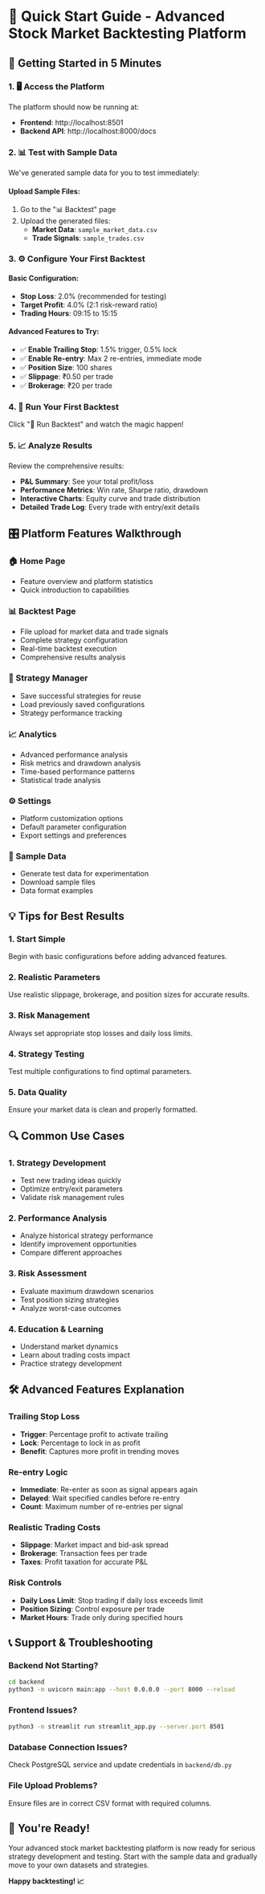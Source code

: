 # 🚀 Quick Start Guide - Advanced Stock Market Backtesting Platform

## 🎯 Getting Started in 5 Minutes

### 1. 🖥️ Access the Platform
The platform should now be running at:
- **Frontend**: http://localhost:8501
- **Backend API**: http://localhost:8000/docs

### 2. 📊 Test with Sample Data
We've generated sample data for you to test immediately:

#### Upload Sample Files:
1. Go to the "📊 Backtest" page
2. Upload the generated files:
   - **Market Data**: `sample_market_data.csv`
   - **Trade Signals**: `sample_trades.csv`

### 3. ⚙️ Configure Your First Backtest

#### Basic Configuration:
- **Stop Loss**: 2.0% (recommended for testing)
- **Target Profit**: 4.0% (2:1 risk-reward ratio)
- **Trading Hours**: 09:15 to 15:15

#### Advanced Features to Try:
- ✅ **Enable Trailing Stop**: 1.5% trigger, 0.5% lock
- ✅ **Enable Re-entry**: Max 2 re-entries, immediate mode
- ✅ **Position Size**: 100 shares
- ✅ **Slippage**: ₹0.50 per trade
- ✅ **Brokerage**: ₹20 per trade

### 4. 🚀 Run Your First Backtest
Click "🚀 Run Backtest" and watch the magic happen!

### 5. 📈 Analyze Results
Review the comprehensive results:
- **P&L Summary**: See your total profit/loss
- **Performance Metrics**: Win rate, Sharpe ratio, drawdown
- **Interactive Charts**: Equity curve and trade distribution
- **Detailed Trade Log**: Every trade with entry/exit details

## 🎛️ Platform Features Walkthrough

### 🏠 Home Page
- Feature overview and platform statistics
- Quick introduction to capabilities

### 📊 Backtest Page
- File upload for market data and trade signals
- Complete strategy configuration
- Real-time backtest execution
- Comprehensive results analysis

### 💾 Strategy Manager
- Save successful strategies for reuse
- Load previously saved configurations
- Strategy performance tracking

### 📈 Analytics
- Advanced performance analysis
- Risk metrics and drawdown analysis
- Time-based performance patterns
- Statistical trade analysis

### ⚙️ Settings
- Platform customization options
- Default parameter configuration
- Export settings and preferences

### 🔧 Sample Data
- Generate test data for experimentation
- Download sample files
- Data format examples

## 💡 Tips for Best Results

### 1. **Start Simple**
Begin with basic configurations before adding advanced features.

### 2. **Realistic Parameters**
Use realistic slippage, brokerage, and position sizes for accurate results.

### 3. **Risk Management**
Always set appropriate stop losses and daily loss limits.

### 4. **Strategy Testing**
Test multiple configurations to find optimal parameters.

### 5. **Data Quality**
Ensure your market data is clean and properly formatted.

## 🔍 Common Use Cases

### 1. **Strategy Development**
- Test new trading ideas quickly
- Optimize entry/exit parameters
- Validate risk management rules

### 2. **Performance Analysis**
- Analyze historical strategy performance
- Identify improvement opportunities
- Compare different approaches

### 3. **Risk Assessment**
- Evaluate maximum drawdown scenarios
- Test position sizing strategies
- Analyze worst-case outcomes

### 4. **Education & Learning**
- Understand market dynamics
- Learn about trading costs impact
- Practice strategy development

## 🛠️ Advanced Features Explanation

### **Trailing Stop Loss**
- **Trigger**: Percentage profit to activate trailing
- **Lock**: Percentage to lock in as profit
- **Benefit**: Captures more profit in trending moves

### **Re-entry Logic**
- **Immediate**: Re-enter as soon as signal appears again
- **Delayed**: Wait specified candles before re-entry
- **Count**: Maximum number of re-entries per signal

### **Realistic Trading Costs**
- **Slippage**: Market impact and bid-ask spread
- **Brokerage**: Transaction fees per trade
- **Taxes**: Profit taxation for accurate P&L

### **Risk Controls**
- **Daily Loss Limit**: Stop trading if daily loss exceeds limit
- **Position Sizing**: Control exposure per trade
- **Market Hours**: Trade only during specified hours

## 📞 Support & Troubleshooting

### **Backend Not Starting?**
```bash
cd backend
python3 -m uvicorn main:app --host 0.0.0.0 --port 8000 --reload
```

### **Frontend Issues?**
```bash
python3 -m streamlit run streamlit_app.py --server.port 8501
```

### **Database Connection Issues?**
Check PostgreSQL service and update credentials in `backend/db.py`

### **File Upload Problems?**
Ensure files are in correct CSV format with required columns.

## 🎉 You're Ready!

Your advanced stock market backtesting platform is now ready for serious strategy development and testing. Start with the sample data and gradually move to your own datasets and strategies.

**Happy backtesting! 📈**
